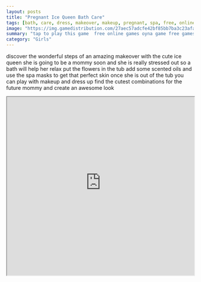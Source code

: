 ```yaml
---
layout: posts
title: "Pregnant Ice Queen Bath Care"
tags: [bath, care, dress, makeover, makeup, pregnant, spa, free, online, games, oyna, game, free, games, play, play, games]
image: "https://img.gamedistribution.com/27aec57adcfe42bf85bb7ba3c23afa1a.jpg"
summary: "tap to play this game  free online games oyna game free games play play games"
category: "Girls"
---
```


discover the wonderful steps of an amazing makeover with the cute ice queen she is going to be a mommy soon and she is really stressed out so a bath will help her relax put the flowers in the tub add some scented oils and use the spa masks to get that perfect skin once she is out of the tub you can play with makeup and dress up find the cutest combinations for the future mommy and create an awesome look

<iframe width="100%" height="480px;" src="https://html5.gamedistribution.com/27aec57adcfe42bf85bb7ba3c23afa1a/"></iframe>